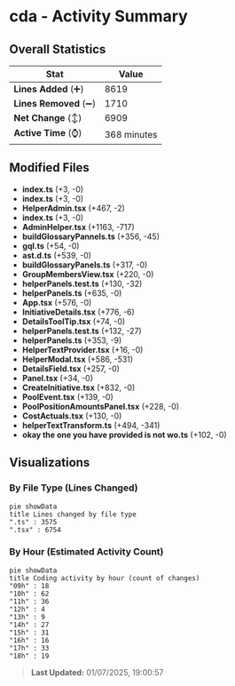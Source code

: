 # cda - Activity Summary 

## Overall Statistics

| Stat                   | Value                                                             |
| ---------------------- | ----------------------------------------------------------------- |
| **Lines Added** (➕)   | 8619                                          |
| **Lines Removed** (➖) | 1710                                        |
| **Net Change** (↕)    | 6909                |
| **Active Time** (⌚)   | 368 minutes |


## Modified Files
- **index.ts** (+3, -0)
- **index.ts** (+3, -0)
- **HelperAdmin.tsx** (+467, -2)
- **index.ts** (+3, -0)
- **AdminHelper.tsx** (+1163, -717)
- **buildGlossaryPannels.ts** (+356, -45)
- **gql.ts** (+54, -0)
- **ast.d.ts** (+539, -0)
- **buildGlossaryPanels.ts** (+317, -0)
- **GroupMembersView.tsx** (+220, -0)
- **helperPanels.test.ts** (+130, -32)
- **helperPanels.ts** (+635, -0)
- **App.tsx** (+576, -0)
- **InitiativeDetails.tsx** (+776, -6)
- **DetailsToolTip.tsx** (+74, -0)
- **helperPanels.test.ts** (+132, -27)
- **helperPanels.ts** (+353, -9)
- **HelperTextProvider.tsx** (+16, -0)
- **HelperModal.tsx** (+586, -531)
- **DetailsField.tsx** (+257, -0)
- **Panel.tsx** (+34, -0)
- **CreateInitiative.tsx** (+832, -0)
- **PoolEvent.tsx** (+139, -0)
- **PoolPositionAmountsPanel.tsx** (+228, -0)
- **CostActuals.tsx** (+130, -0)
- **helperTextTransform.ts** (+494, -341)
- **okay the one you have provided is not wo.ts** (+102, -0)

## Visualizations

### By File Type (Lines Changed)

```mermaid
pie showData
title Lines changed by file type
".ts" : 3575
".tsx" : 6754
```

### By Hour (Estimated Activity Count)

```mermaid
pie showData
title Coding activity by hour (count of changes)
"09h" : 18
"10h" : 62
"11h" : 36
"12h" : 4
"13h" : 9
"14h" : 27
"15h" : 31
"16h" : 16
"17h" : 33
"18h" : 19
```


> **Last Updated:** 01/07/2025, 19:00:57
